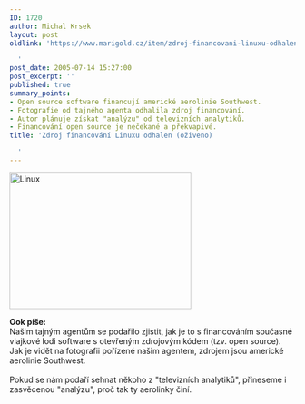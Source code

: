 ```yaml
---
ID: 1720
author: Michal Krsek
layout: post
oldlink: 'https://www.marigold.cz/item/zdroj-financovani-linuxu-odhalen-oziveno

  '
post_date: 2005-07-14 15:27:00
post_excerpt: ''
published: true
summary_points:
- Open source software financují americké aerolinie Southwest.
- Fotografie od tajného agenta odhalila zdroj financování.
- Autor plánuje získat "analýzu" od televizních analytiků.
- Financování open source je nečekané a překvapivé.
title: 'Zdroj financování Linuxu odhalen (oživeno)

  '
---
```


<div class="leftbox"><img src="/wp-content/uploads/1/20050714-penguins.png" alt="Linux" width="320" height="240" /></div>
<p><b>Ook píše:</b><br />Našim tajným agentům se
podařilo zjistit, jak je to s financováním současné vlajkové lodi
software s otevřeným zdrojovým kódem (tzv. open source). Jak je vidět
na fotografii pořízené našim agentem, zdrojem jsou americké aerolinie
Southwest. <br /><br />Pokud se nám podaří sehnat někoho z "televizních analytiků", přineseme i zasvěcenou "analýzu", proč tak ty aerolinky činí.</p>
